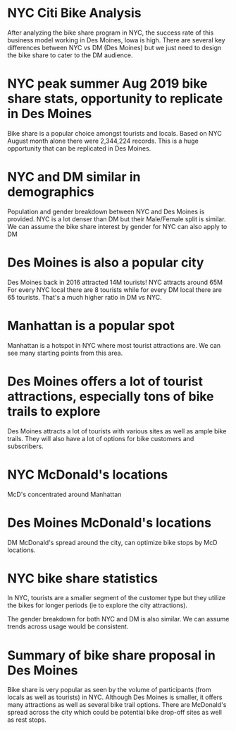# NYC Citi Bike Analysis
After analyzing the bike share program in NYC, the success rate of this business model working in Des Moines, Iowa is high.  There are several key differences between NYC vs DM (Des Moines) but we just need to design the bike share to cater to the DM audience.

# NYC peak summer Aug 2019 bike share stats, opportunity to replicate in Des Moines

Bike share is a popular choice amongst tourists and locals.  Based on NYC August month alone there were 2,344,224 records.  This is a huge opportunity that can be replicated in Des Moines.  

# NYC and DM similar in demographics

Population and gender breakdown between NYC and Des Moines is provided.  NYC is a lot denser than DM but their Male/Female split is similar.  We can assume the bike share interest by gender for NYC can also apply to DM

# Des Moines is also a popular city

Des Moines back in 2016 attracted 14M tourists! NYC attracts around 65M
For every NYC local there are 8 tourists while for every DM local there are 65 tourists.  That's a much higher ratio in DM vs NYC.

# Manhattan is a popular spot

Manhattan is a hotspot in NYC where most tourist attractions are.  We can see many starting points from this area.

# Des Moines offers a lot of tourist attractions, especially tons of bike trails to explore

Des Moines attracts a lot of tourists with various sites as well as ample bike trails.  They will also have a lot of options for bike customers and subscribers.

# NYC McDonald's locations

McD's concentrated around Manhattan

# Des Moines McDonald's locations

DM McDonald's spread around the city, can optimize bike stops by McD locations.

# NYC bike share statistics

In NYC, tourists are a smaller segment of the customer type but they utilize the bikes for longer periods (ie to explore the city attractions).

The gender breakdown for both NYC and DM is also similar.  We can assume trends across usage would be consistent.

# Summary of bike share proposal in Des Moines

Bike share is very popular as seen by the volume of participants (from locals as well as tourists) in NYC.  Although Des Moines is smaller, it offers many attractions as well as several bike trail options.  There are McDonald's spread across the city which could be potential bike drop-off sites as well as rest stops.
